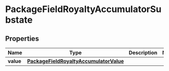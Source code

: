 

# PackageFieldRoyaltyAccumulatorSubstate


## Properties

| Name | Type | Description | Notes |
|------------ | ------------- | ------------- | -------------|
|**value** | [**PackageFieldRoyaltyAccumulatorValue**](PackageFieldRoyaltyAccumulatorValue.md) |  |  |



